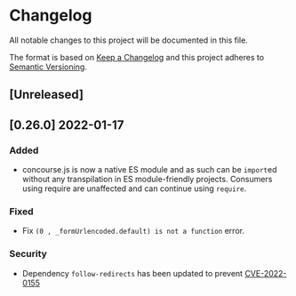 # Changelog

All notable changes to this project will be documented in this file.

The format is based on [Keep a Changelog](http://keepachangelog.com)
and this project adheres to
[Semantic Versioning](http://semver.org/spec/v2.0.0.html).

## [Unreleased]

## [0.26.0] 2022-01-17

### Added

* concourse.js is now a native ES module and as such can be `import`ed without any transpilation in ES module-friendly projects. Consumers using require are unaffected and can continue using `require`.

### Fixed

* Fix `(0 , _formUrlencoded.default) is not a function` error.

### Security

* Dependency `follow-redirects` has been updated to prevent [CVE-2022-0155](https://nvd.nist.gov/vuln/detail/CVE-2022-0155)

